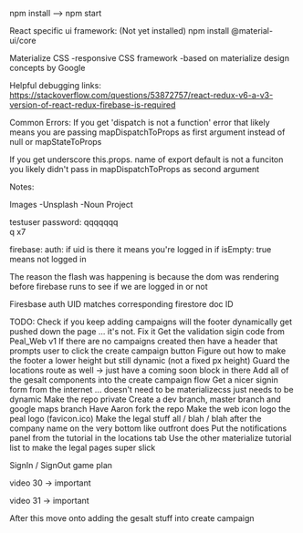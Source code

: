 npm install --> npm start

React specific ui framework:  (Not yet installed)
npm install @material-ui/core

Materialize CSS
-responsive CSS framework
-based on materialize design concepts by Google

Helpful debugging links:
https://stackoverflow.com/questions/53872757/react-redux-v6-a-v3-version-of-react-redux-firebase-is-required

Common Errors:
If you get 'dispatch is not a function' error that likely means you are passing mapDispatchToProps as first argument instead of null or mapStateToProps

If you get underscore this.props. name of export default is not a funciton you likely didn't pass in mapDispatchToProps as second argument


Notes:

Images
-Unsplash
-Noun Project

testuser password: qqqqqqq  
q x7

firebase: auth: if uid is there it means you're logged in
  if isEmpty: true means not logged in

The reason the flash was happening is because the dom was rendering before firebase runs to see if we are logged in or not

Firesbase auth UID matches corresponding firestore doc ID



TODO:
Check if you keep adding campaigns will the footer dynamically get pushed down the page ... it's not. Fix it
Get the validation sigin code from Peal_Web v1
If there are no campaigns created then have a header that prompts user to click the create campaign button
Figure out how to make the footer a lower height but still dynamic (not a fixed px height)
Guard the locations route as well -> just have a coming soon block in there
Add all of the gesalt components into the create campaign flow
Get a nicer signin form from the internet ... doesn't need to be materializecss just needs to be dynamic
Make the repo private
Create a dev branch, master branch and google maps branch
Have Aaron fork the repo
Make the web icon logo the peal logo (favicon.ico)
Make the legal stuff all / blah / blah after the company name on the very bottom like outfront does
Put the notifications panel from the tutorial in the locations tab
Use the other materialize tutorial list to make the legal pages super slick


SignIn / SignOut game plan

video 30 ->
  important

video 31 ->
  important

After this move onto adding the gesalt stuff into create campaign
